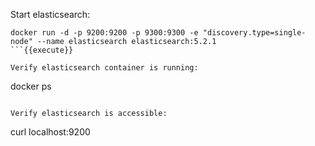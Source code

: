 Start elasticsearch:
```
docker run -d -p 9200:9200 -p 9300:9300 -e "discovery.type=single-node" --name elasticsearch elasticsearch:5.2.1
```{{execute}}

Verify elasticsearch container is running:
```
docker ps
```{{execute}}

Verify elasticsearch is accessible:
```
curl localhost:9200
```{{execute}}

